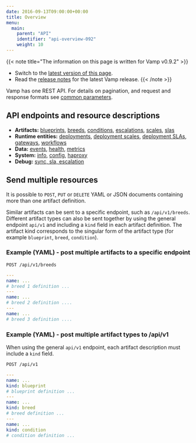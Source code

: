 ```yaml
---
date: 2016-09-13T09:00:00+00:00
title: Overview
menu:
  main:
    parent: "API"
    identifier: "api-overview-092"
    weight: 10
---
```


{{< note title="The information on this page is written for Vamp v0.9.2" >}}

* Switch to the [latest version of this page](/documentation/api/api-reference).
* Read the [release notes](/documentation/release-notes/latest) for the latest Vamp release.
{{< /note >}}

Vamp has one REST API. For details on pagination, and request and response formats see [common parameters](/documentation/api/v0.9.2/using-the-api).

## API endpoints and resource descriptions

* **Artifacts:** [blueprints](/documentation/api/v0.9.2/api-blueprints), [breeds](/documentation/api/v0.9.2/api-breeds), [conditions](/documentation/api/v0.9.2/api-conditions), [escalations](/documentation/api/v0.9.2/api-escalations), [scales](/documentation/api/v0.9.2/api-scales), [slas](/documentation/api/v0.9.2/api-slas/)
* **Runtime entities:** [deployments](/documentation/api/v0.9.2/api-deployments), [deployment scales](/documentation/api/v0.9.2/api-deployment-scales), [deployment SLAs](/documentation/api/v0.9.2/api-deployment-slas), [gateways](/documentation/api/v0.9.2/api-gateways), [workflows](/documentation/api/v0.9.2/api-workflows)  
* **Data:** [events](/documentation/api/v0.9.2/api-events), [health](/documentation/api/v0.9.2/api-health), [metrics](/documentation/api/v0.9.2/api-metrics )
* **System:** [info](/documentation/api/v0.9.2/api-info), [config](/documentation/api/v0.9.2/api-config), [haproxy](/documentation/api/v0.9.2/api-haproxy)
* **Debug:** [sync, sla, escalation](/documentation/api/v0.9.2/api-debug)

## Send multiple resources

It is possible to `POST`, `PUT` or `DELETE` YAML or JSON documents containing more than one artifact definition.

Similar artifacts can be sent to a specific endpoint, such as `/api/v1/breeds`. Different artifact types can also be sent together by using the general endpoint `api/v1` and including a `kind` field in each artifact definition. The artifact kind corresponds to the singular form of the artifact type (for example `blueprint`, `breed`, `condition`).

### Example (YAML) - post multiple artifacts to a specific endpoint 

`POST /api/v1/breeds`

```yaml
---
name: ...
# breed 1 definition ...
---
name: ...
# breed 2 definition ....
---
name: ...
# breed 3 definition ....
```

### Example (YAML) - post multiple artifact types to /api/v1
When using the general `api/v1` endpoint, each artifact description  must include a `kind` field.

`POST /api/v1`

```yaml
---
name: ...
kind: blueprint
# blueprint definition ...
---
name: ...
kind: breed
# breed definition ...
---
name: ...
kind: condition
# condition definition ...
```
